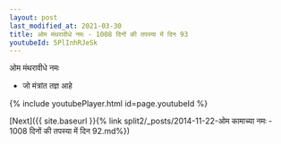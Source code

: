 ```yaml
---
layout: post
last_modified_at: 2021-03-30
title: ओम मंथरावीधे नमः - 1008 दिनों की तपस्या में दिन 93
youtubeId: 5PlInhRJeSk
---
```

 
 
 ओम मंथरावीधे नमः  
 
 -  जो मंत्रांत तज्ञ आहे 
 
  
 
  
 
 
 
 
 
 


{% include youtubePlayer.html id=page.youtubeId %}
 
[Next]({{ site.baseurl }}{% link  split2/_posts/2014-11-22-ओम कामाच्या नमः - 1008 दिनों की तपस्या में दिन 92.md%})
 
